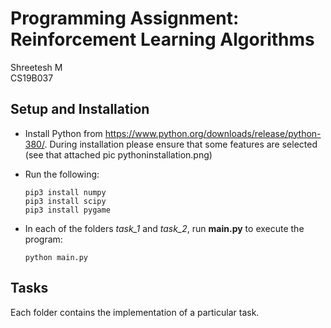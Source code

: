 # Programming Assignment: Reinforcement Learning Algorithms

Shreetesh M  
CS19B037

## Setup and Installation

- Install Python from https://www.python.org/downloads/release/python-380/. During installation please ensure that some features are selected (see that attached pic pythoninstallation.png)
- Run the following:

  ```console
  pip3 install numpy
  pip3 install scipy
  pip3 install pygame
  ```

- In each of the folders _task_1_ and _task_2_, run **main.py** to execute the program:

  ```console
  python main.py
  ```

## Tasks

Each folder contains the implementation of a particular task.
